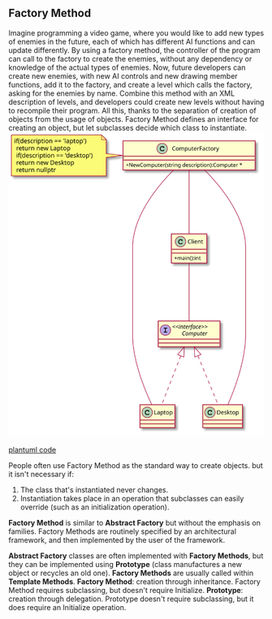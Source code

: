 ## Factory Method

Imagine programming a video game, where you would like to add new types of enemies in the future, each of which has different AI functions 
and can update differently. By using a factory method, the controller of the program can call to the factory to create the enemies, 
without any dependency or knowledge of the actual types of enemies.
 Now, future developers can create new enemies, with new AI controls and new drawing member functions, add it to the factory, and create a 
level which calls the factory, asking for the enemies by name. Combine this method with an XML description of levels, and developers could
 create new levels without having to recompile their program. All this, thanks to the separation of creation of objects from the usage of objects.
Factory Method defines an interface for creating an object, but let subclasses decide which class to instantiate. 
![PlantUML model](diagrams/computer_factory_method.svg)

[plantuml code](diagrams/computer_factory_method.puml)

People often use Factory Method as the standard way to create objects. but it isn't necessary if: 
1) The class that's instantiated never changes.
2) Instantiation takes place in an operation that subclasses can easily override (such as an initialization operation).

**Factory Method** is similar to **Abstract Factory** but without the emphasis on families.
Factory Methods are routinely specified by an architectural framework, and then implemented by the user of the framework.

**Abstract Factory** classes are often implemented with **Factory Methods**, but they can be implemented using **Prototype** (class manufactures a new object or recycles an old one).
**Factory Methods** are usually called within **Template Methods**.
**Factory Method**: creation through inheritance. Factory Method requires subclassing, but doesn't require Initialize.
**Prototype**: creation through delegation. Prototype doesn't require subclassing, but it does require an Initialize operation.

